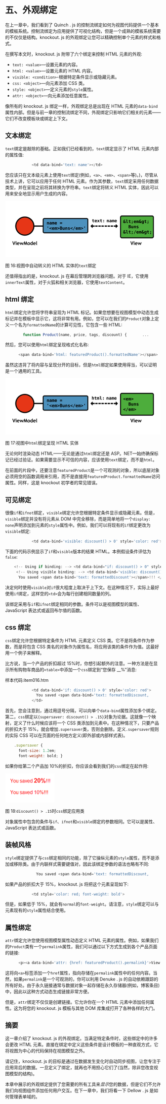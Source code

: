 # 五、外观绑定

在上一章中，我们看到了 Quinch . js 的控制流绑定如何为视图代码提供一个基本的模板系统。控制流绑定为应用提供了可视化结构，但是一个成熟的模板系统需要的不仅仅是结构。knockout. js 的外观绑定让您可以精确控制单个元素的样式和格式。

在撰写本文时，knockout. js 附带了六个绑定来控制 HTML 元素的外观:

*   `text: <value>`—设置元素的内容。
*   `html: <value>`—设置元素的 HTML 内容。
*   `visible: <condition>`-根据特定条件显示或隐藏元素。
*   `css: <object>`—向元素添加 CSS 类。
*   `style: <object>`—定义元素的`style`属性。
*   `attr: <object>`—向元素添加任意属性。

像所有的 knockout. js 绑定一样，外观绑定总是出现在 HTML 元素的`data-bind`属性内部。但是与前一章的控制流绑定不同，外观绑定只影响它们相关的元素——它们不改变模板块或绑定上下文。

## 文本绑定

`text`绑定是敲除的基础。正如我们已经看到的，`text`绑定显示了 HTML 元素内部的属性值:

```js
            <td data-bind='text: name'></td>

```

您应该只在文本级元素上使用`text`绑定(例如，`<a>`、`<em>`、`<span>`等)。)，尽管从技术上讲，它可以应用于任何 HTML 元素。作为其参数，`text`绑定采用任何数据类型，并在呈现之前将其转换为字符串。`text`绑定将转义 HTML 实体，因此可以用来安全地显示用户生成的内容。

![](img/image016.png)

图 16:视图中自动转义的 HTML 实体的`text`绑定

还值得指出的是，knockout. js 在幕后管理跨浏览器问题。对于 IE，它使用`innerText`属性，对于火狐和相关浏览器，它使用`textContent`。

## html 绑定

`html`绑定允许您将字符串呈现为 HTML 标记。如果您想要在视图模型中动态生成标记并在模板中显示它，这将非常有用。例如，您可以在我们的`Product`对象上定义一个名为`formattedName`的计算可见性，它包含一些 HTML:

```js
        function Product(name, price, tags, discount) {       ...       this.formattedName = ko.computed(function() {         return "<strong>" + this.name() + "</strong>";       }, this);     }

```

然后，您可以使用`html`绑定呈现格式化名称:

```js
      <span data-bind='html: featuredProduct().formattedName'></span>

```

虽然这违背了将内容与呈现分开的目标，但是`html`绑定如果使用得当，可以证明是一个通用的工具。

![](img/image017.png)

图 17:视图中`html`绑定呈现 HTML 实体

无论何时渲染动态 HTML——无论是通过`html`绑定还是 ASP。NET—始终确保标记已经过验证。如果需要显示不可信的内容，应该使用`text`绑定，而不是`html`。

在前面的片段中，还要注意`featuredProduct`是一个可观测的对象，所以底层对象必须用空的函数调用来引用，而不是直接用`featuredProduct.formattedName`访问属性。同样，这是 knockout 初学者的常见错误。

## 可见绑定

很像`if`和`ifnot`绑定，`visible`绑定允许您根据特定条件显示或隐藏元素。但是，`visible`绑定并没有将元素从 DOM 中完全移除，而是简单地将一个`display: none`声明添加到元素的`style`属性中。例如，我们可以将现有的`if`绑定更改为`visible`绑定:

```js
            <td data-bind='visible: discount() > 0' style='color: red'>

```

下面的代码示例显示了`if`和`visible`版本的结果 HTML。本例假设条件评估为`false`:

```js
    <!-- Using if binding: --> <td data-bind="if: discount() > 0" style="color: red"></td>
     <!-- Using visible binding: --> <td data-bind='visible: discount() > 0'     style='color: red; display: none'>
      You saved <span data-bind='text: formattedDiscount'></span>!!! </td>

```

决定何时使用`visible`对`if`很大程度上取决于上下文。在这种情况下，实际上最好使用`if`绑定，这样空的`<td>`会为每行创建相同数量的列。

该绑定采用与`if`和`ifnot`绑定相同的参数。条件可以是视图模型的属性、JavaScript 表达式或返回布尔值的函数。

## css 绑定

`css`绑定允许您根据特定条件为 HTML 元素定义 CSS 类。它不是将条件作为参数，而是将包含 CSS 类名的对象作为属性名，将应用该类的条件作为值。这最好用一个例子来解释。

比方说，当一个产品的折扣超过 15%时，你想引起额外的注意。一种方法是在显示所有购物车商品的`<table>`中添加一个`css`绑定到“您保存 __%”消息:

样本代码:item016.htm

```js
            <td data-bind='if: discount() > 0' style='color: red'>
              You saved <span data-bind='text: formattedDiscount,                      css: {supersaver: discount() > .15}'></span>!!!
            </td>

```

首先，您会注意到，通过用逗号分隔，可以向单个`data-bind`属性添加多个绑定。第二，`css`绑定以`{supersaver: discount() > .15}`对象为论据。这就像一个映射，定义了什么时候应该将一个 CSS 类添加到元素中。在这种情况下，只要产品的折扣大于 15%，就会增加`.supersaver`类，否则会删除。定义`.supersaver`规则的实际 CSS 可以在页面的任何地方定义(即外部或内部样式表)。

```js
    .supersaver {
      font-size: 1.2em;
      font-weight: bold; }

```

如果你给第二个产品加 10%的折扣，你应该会看到我们的`css`绑定在起作用:

![](img/image018.png)

图 18:`discount() > .15`时`css`绑定应用类

对象属性中包含的条件与`if`、`ifnot`和`visible`绑定的参数相同。它可以是属性、JavaScript 表达式或函数。

## 装帧风格

`style`绑定提供了与`css`绑定相同的功能，除了它操纵元素的`style`属性，而不是添加或移除类。由于内联样式需要键值对，因此该绑定参数的语法也略有不同:

```js
              You saved <span data-bind='text: formattedDiscount,                      style: {fontWeight: discount() > .15 ? "bold" : "normal"}'></span>!!!

```

如果产品的折扣大于 15%，knockout. js 将把这个元素呈现如下:

```js
            <td style='color: red; font-weight: bold'>

```

但是，如果低于 15%，就会有`normal`的`font-weight`。请注意，`style`绑定可以与元素现有的`style`属性结合使用。

## 属性绑定

`attr`绑定允许您使用视图模型属性动态定义 HTML 元素的属性。例如，如果我们的`Product`类有一个`permalink`属性，我们可以通过以下方式生成到各个产品页面的链接:

```js
      <p><a data-bind='attr: {href: featuredProduct().permalink}'>View details</a></p>

```

这将向`<a>`标签添加一个`href`属性，指向存储在`permalink`属性中的任何内容。当然，如果`permalink`是一个可观测的，你可以利用 Denuke . js 的自动依赖跟踪的所有好处。由于永久链接通常与数据对象一起存储在永久存储器(例如，博客条目)中，因此以这种方式动态生成链接非常方便。

但是，`attr`绑定不仅仅是创建链接。它允许你在一个 HTML 元素中添加任何属性。这为将您的 knockout. js 模板与其他 DOM 库集成打开了各种各样的大门。

## 摘要

这一章介绍了 knockout. js 的外观绑定。当满足特定条件时，这些绑定中的许多会更改 HTML 元素。直接在绑定中定义这些条件是设计模板的一种直观方式，它将视图为中心的代码保持在视图模型之外。

请记住，knockout. js 的目标是通过在数据发生变化时自动同步视图，让您专注于应用背后的数据。一旦定义了绑定，就再也不用担心它们了(当然，除非您改变视图模型的结构)。

本章中展示的外观绑定提供了您需要的所有工具来*显示*您的数据，但是它们不允许我们向视图组件添加任何用户交互。在下一章中，我们将看一下 Dellow . js 是如何管理表单域的。